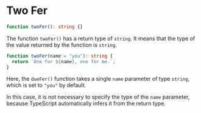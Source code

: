 # Two Fer

```ts
function twoFer(): string {}
```

The function `twoFer()` has a return type of `string`. It means that the type of the value returned by the function is `string`.

```ts
function twoFer(name = "you"): string {
  return `One for ${name}, one for me.`;
}
```

Here, the `dueFer()` function takes a single `name` parameter of type `string`, which is set to `"you"` by default.

In this case, it is not necessary to specify the type of the `name` parameter, because TypeScript automatically infers it from the return type.
